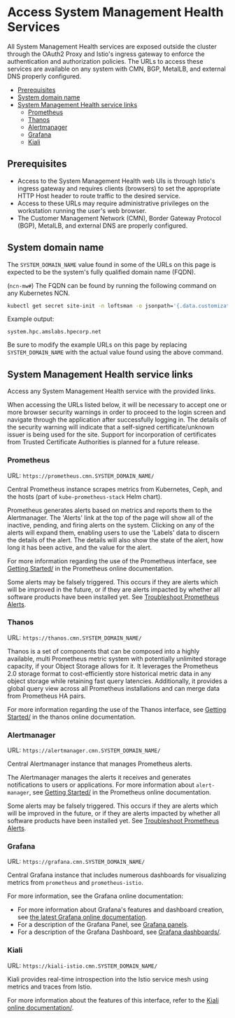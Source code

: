 # Access System Management Health Services

All System Management Health services are exposed outside the cluster through the OAuth2 Proxy and Istio's ingress gateway to enforce the authentication and authorization policies. The URLs
to access these services are available on any system with CMN, BGP, MetalLB, and external DNS properly configured.

- [Prerequisites](#prerequisites)
- [System domain name](#system-domain-name)
- [System Management Health service links](#system-management-health-service-links)
    - [Prometheus](#prometheus)
    - [Thanos](#thanos)
    - [Alertmanager](#alertmanager)
    - [Grafana](#grafana)
    - [Kiali](#kiali)

## Prerequisites

- Access to the System Management Health web UIs is through Istio's ingress gateway and requires clients \(browsers\) to set the appropriate HTTP Host header to route traffic to the desired service.
- Access to these URLs may require administrative privileges on the workstation running the user's web browser.
- The Customer Management Network \(CMN\), Border Gateway Protocol \(BGP\), MetalLB, and external DNS are properly configured.

## System domain name

The `SYSTEM_DOMAIN_NAME` value found in some of the URLs on this page is expected to be the system's fully qualified domain name (FQDN).

(`ncn-mw#`) The FQDN can be found by running the following command on any Kubernetes NCN.

```bash
kubectl get secret site-init -n loftsman -o jsonpath='{.data.customizations\.yaml}' | base64 -d | yq r - spec.network.dns.external
```

Example output:

```text
system.hpc.amslabs.hpecorp.net
```

Be sure to modify the example URLs on this page by replacing `SYSTEM_DOMAIN_NAME` with the actual value found using the above command.

## System Management Health service links

Access any System Management Health service with the provided links.

When accessing the URLs listed below, it will be necessary to accept one or more browser security warnings in order to proceed to the login screen and navigate through the application after successfully
logging in. The details of the security warning will indicate that a self-signed certificate/unknown issuer is being used for the site. Support for incorporation of certificates from Trusted Certificate
Authorities is planned for a future release.

### Prometheus

URL: `https://prometheus.cmn.SYSTEM_DOMAIN_NAME/`

Central Prometheus instance scrapes metrics from Kubernetes, Ceph, and the hosts (part of `kube-prometheus-stack` Helm chart).

Prometheus generates alerts based on metrics and reports them to the Alertmanager. The 'Alerts' link at the top of the page will show all of the inactive, pending, and firing alerts on the system.
Clicking on any of the alerts will expand them, enabling users to use the 'Labels' data to discern the details of the alert. The details will also show the state of the alert, how long it has been
active, and the value for the alert.

For more information regarding the use of the Prometheus interface, see
[Getting Started/](https://prometheus.io/docs/prometheus/latest/getting_started/) in the Prometheus online documentation.

Some alerts may be falsely triggered. This occurs if they are alerts which will be improved in the future, or if they are alerts impacted by whether all software products have been installed yet.
See [Troubleshoot Prometheus Alerts](Troubleshoot_Prometheus_Alerts.md).

### Thanos

URL: `https://thanos.cmn.SYSTEM_DOMAIN_NAME/`

Thanos is a set of components that can be composed into a highly available, multi Prometheus metric system with potentially unlimited storage capacity, if your Object Storage allows for it.
It leverages the Prometheus 2.0 storage format to cost-efficiently store historical metric data in any object storage while retaining fast query latencies.
Additionally, it provides a global query view across all Prometheus installations and can merge data from Prometheus HA pairs.

For more information regarding the use of the Thanos interface, see
[Getting Started/](https://thanos.io/tip/thanos/getting-started.md/) in the thanos online documentation.

### Alertmanager

URL: `https://alertmanager.cmn.SYSTEM_DOMAIN_NAME/`

Central Alertmanager instance that manages Prometheus alerts.

The Alertmanager manages the alerts it receives and generates notifications to users or applications. For more information about `alert-manager`, see
[Getting Started/](https://prometheus.io/docs/prometheus/latest/getting_started/) in the Prometheus online documentation.

Some alerts may be falsely triggered. This occurs if they are alerts which will be improved in the future, or if they are alerts impacted by whether all software products have been installed yet. See
[Troubleshoot Prometheus Alerts](Troubleshoot_Prometheus_Alerts.md).

### Grafana

URL: `https://grafana.cmn.SYSTEM_DOMAIN_NAME/`

Central Grafana instance that includes numerous dashboards for visualizing metrics from `prometheus` and `prometheus-istio`.

For more information, see the Grafana online documentation:

- For more information about Grafana's features and dashboard creation, see [the latest Grafana online documentation](https://grafana.com/docs/grafana/latest/).
- For a description of the Grafana Panel, see [Grafana panels](https://grafana.com/docs/grafana/latest/features/panels/panels/).
- For a description of the Grafana Dashboard, see [Grafana dashboards/](https://grafana.com/docs/grafana/latest/features/dashboard/dashboards/).

### Kiali

URL: `https://kiali-istio.cmn.SYSTEM_DOMAIN_NAME/`

Kiali provides real-time introspection into the Istio service mesh using metrics and traces from Istio.

For more information about the features of this interface, refer to the [Kiali online documentation/](https://kiali.io/documentation/).
